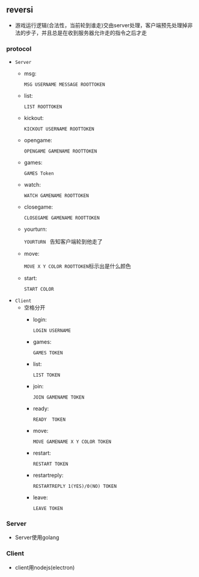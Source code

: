 ## reversi

- 游戏运行逻辑(合法性，当前轮到谁走)交由server处理，客户端预先处理掉非法的步子，并且总是在收到服务器允许走的指令之后才走

### protocol
- `Server`
	- msg:

		`MSG USERNAME MESSAGE ROOTTOKEN`
	- list:

		`LIST ROOTTOKEN`
	- kickout:

		`KICKOUT USERNAME ROOTTOKEN`
	- opengame:

		`OPENGAME GAMENAME ROOTTOKEN`
	- games:

		`GAMES Token`
	- watch:

		`WATCH GAMENAME ROOTTOKEN`

	- closegame:

		`CLOSEGAME GAMENAME ROOTTOKEN`
	- yourturn:

		`YOURTURN ` 告知客户端轮到他走了
	- move:

		`MOVE X Y COLOR ROOTTOKEN`标示出是什么颜色
	- start:

		`START COLOR`
- `Client`
	- 空格分开
		- login:

			`LOGIN USERNAME`
		- games:

			`GAMES TOKEN`
		- list:

			`LIST TOKEN`
		- join:

			`JOIN GAMENAME TOKEN`
		- ready:

			`READY  TOKEN`

		- move:

			`MOVE GAMENAME X Y COLOR TOKEN`

		- restart:

			`RESTART TOKEN`
		- restartreply:

			`RESTARTREPLY 1(YES)/0(NO) TOKEN`
		- leave:

			`LEAVE TOKEN`

### Server
-  Server使用golang

### Client
- client用nodejs(electron)

